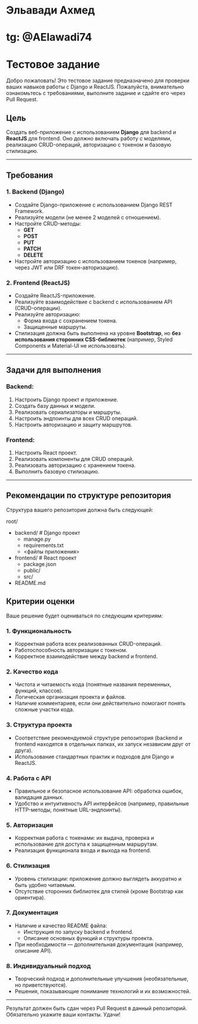 #  Эльавади Ахмед
#  tg: @AElawadi74
# Тестовое задание

Добро пожаловать! Это тестовое задание предназначено для проверки ваших навыков работы с Django и ReactJS. Пожалуйста, внимательно ознакомьтесь с требованиями, выполните задание и сдайте его через Pull Request.

## Цель

Создать веб-приложение с использованием **Django** для backend и **ReactJS** для frontend. Оно должно включать работу с моделями, реализацию CRUD-операций, авторизацию с токеном и базовую стилизацию.

---

## Требования

### 1. **Backend** (Django)
- Создайте Django-приложение с использованием Django REST Framework.
- Реализуйте модели (не менее 2 моделей с отношением).
- Настройте CRUD-методы: 
  - **GET**
  - **POST**
  - **PUT**
  - **PATCH**
  - **DELETE**
- Настройте авторизацию с использованием токенов (например, через JWT или DRF токен-авторизацию).

### 2. **Frontend** (ReactJS)
- Создайте ReactJS-приложение.
- Реализуйте взаимодействие с backend с использованием API (CRUD-операции).
- Реализуйте авторизацию:
  - Форма входа с сохранением токена.
  - Защищенные маршруты.
- Стилизация должна быть выполнена на уровне **Bootstrap**, но **без использования сторонних CSS-библиотек** (например, Styled Components и Material-UI не использовать).

---

## Задачи для выполнения

### Backend:
1. Настроить Django проект и приложение.
2. Создать базу данных и модели.
3. Реализовать сериализаторы и маршруты.
4. Настроить эндпоинты для всех CRUD операций.
5. Настроить авторизацию и защиту маршрутов.

### Frontend:
1. Настроить React проект.
2. Реализовать компоненты для CRUD операций.
3. Реализовать авторизацию с хранением токена.
4. Выполнить базовую стилизацию.

---

## Рекомендации по структуре репозитория

Структура вашего репозитория должна быть следующей:

root/
- backend/         # Django проект
  - manage.py
  - requirements.txt
  - <файлы приложения>
- frontend/        # React проект
  - package.json
  - public/
  - src/
- README.md

## Критерии оценки

Ваше решение будет оцениваться по следующим критериям:

### 1. **Функциональность**
- Корректная работа всех реализованных CRUD-операций.
- Работоспособность авторизации с токеном.
- Корректное взаимодействие между backend и frontend.

### 2. **Качество кода**
- Чистота и читаемость кода (понятные названия переменных, функций, классов).
- Логическая организация проекта и файлов.
- Наличие комментариев, если они действительно помогают понять сложные участки кода.

### 3. **Структура проекта**
- Соответствие рекомендуемой структуре репозитория (backend и frontend находятся в отдельных папках, их запуск независим друг от друга).
- Использование стандартных практик и подходов для Django и ReactJS.

### 4. **Работа с API**
- Правильное и безопасное использование API: обработка ошибок, валидация данных.
- Удобство и интуитивность API интерфейсов (например, правильные HTTP-методы, понятные URL-эндпоинты).

### 5. **Авторизация**
- Корректная работа с токенами: их выдача, проверка и использование для доступа к защищенным маршрутам.
- Реализация функционала входа и выхода на frontend.

### 6. **Стилизация**
- Уровень стилизации: приложение должно выглядеть аккуратно и быть удобно читаемым.
- Отсутствие сторонних библиотек для стилей (кроме Bootstrap как ориентира).

### 7. **Документация**
- Наличие и качество README файла:
  - Инструкция по запуску backend и frontend.
  - Описание основных функций и структуры проекта.
- При необходимости — дополнительная документация (например, описание API).

### 8. **Индивидуальный подход**
- Творческий подход и дополнительные улучшения (необязательные, но приветствуются).
- Решения, показывающие понимание технологий и их возможностей.

---

Результат должен быть сдан через Pull Request в данный репозиторий.
Обязательно укажите ваши контакты. Удачи!
